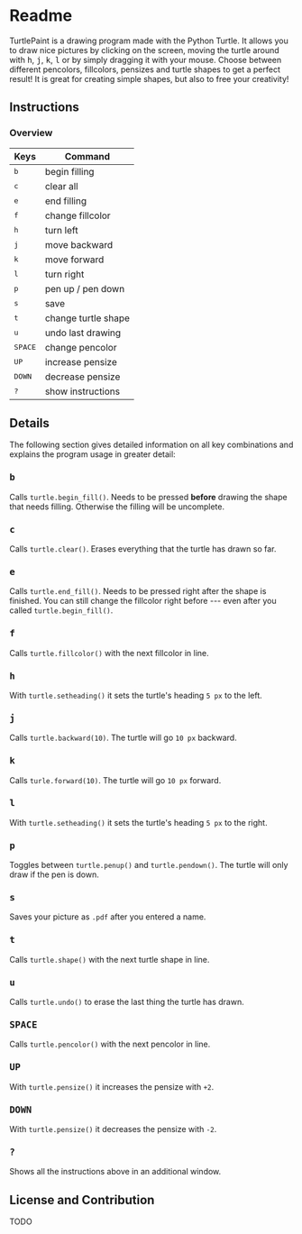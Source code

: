 # Readme

TurtlePaint is a drawing program made with the Python Turtle. 
It allows you to draw nice pictures by clicking on the screen, moving the turtle around with <kbd>h</kbd>, <kbd>j</kbd>, <kbd>k</kbd>, <kbd>l</kbd> or by simply dragging it with your mouse. Choose between different pencolors, fillcolors, pensizes and turtle shapes to get a perfect result!
It is great for creating simple shapes, but also to free your creativity!

## Instructions

### Overview

Keys                  |                    Command
----------------------|---------------------------
<kbd>b</kbd>          |              begin filling
<kbd>c</kbd>          |                  clear all
<kbd>e</kbd>          |                end filling        
<kbd>f</kbd>          |           change fillcolor         
<kbd>h</kbd>          |                  turn left       
<kbd>j</kbd>          |              move backward        
<kbd>k</kbd>          |               move forward        
<kbd>l</kbd>          |                 turn right       
<kbd>p</kbd>          |          pen up / pen down       
<kbd>s</kbd>          |                       save         
<kbd>t</kbd>          |        change turtle shape       
<kbd>u</kbd>          |          undo last drawing       
<kbd>SPACE</kbd>      |            change pencolor         
<kbd>UP</kbd>         |           increase pensize       
<kbd>DOWN</kbd>       |           decrease pensize        
<kbd>?</kbd>          |          show instructions       

## Details
The following section gives detailed information on all key combinations and explains the program usage in greater detail:

### <kbd>b</kbd> 
Calls `turtle.begin_fill()`. Needs to be pressed **before** drawing the shape that needs filling. Otherwise the filling will be uncomplete. 

### <kbd>c</kbd>
Calls `turtle.clear()`. Erases everything that the turtle has drawn so far.

### <kbd>e</kbd>
Calls `turtle.end_fill()`. Needs to be pressed right after the shape is finished. You can still change the fillcolor right before --- even after you called `turtle.begin_fill()`.

### <kbd>f</kbd>
Calls `turtle.fillcolor()` with the next fillcolor in line. 

### <kbd>h</kbd>
With `turtle.setheading()` it sets the turtle's heading `5 px` to the left.

### <kbd>j</kbd>
Calls `turtle.backward(10)`. The turtle will go `10 px` backward.

### <kbd>k</kbd>
Calls `turle.forward(10)`. The turtle will go `10 px` forward.

### <kbd>l</kbd>
With `turtle.setheading()` it sets the turtle's heading `5 px` to the right.

### <kbd>p</kbd>
Toggles between `turtle.penup()` and `turtle.pendown()`. The turtle will only draw if the pen is down.

### <kbd>s</kbd>
Saves your picture as `.pdf` after you entered a name.

### <kbd>t</kbd>
Calls `turtle.shape()` with the next turtle shape in line.

### <kbd>u</kbd>
Calls `turtle.undo()` to erase the last thing the turtle has drawn.

### <kbd>SPACE</kbd>
Calls `turtle.pencolor()` with the next pencolor in line.

### <kbd>UP</kbd>
With `turtle.pensize()` it increases the pensize with `+2`.

### <kbd>DOWN</kbd>
With `turtle.pensize()` it decreases the pensize with `-2`.

### <kbd>?</kbd>
Shows all the instructions above in an additional window.

## License and Contribution
TODO